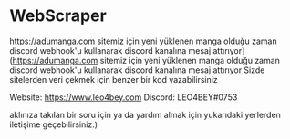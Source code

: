 # WebScraper
https://adumanga.com sitemiz için yeni yüklenen manga olduğu zaman discord webhook'u kullanarak discord kanalına mesaj attırıyor](https://adumanga.com sitemiz için yeni yüklenen manga olduğu zaman discord webhook'u kullanarak discord kanalına mesaj attırıyor Sizde sitelerden veri çekmek için benzer bir kod yazabilirsiniz

Website: https://www.leo4bey.com
Discord: LEO4BEY#0753

aklınıza takılan bir soru için ya da yardım almak için yukarıdaki yerlerden iletişime geçebilirsiniz.)

